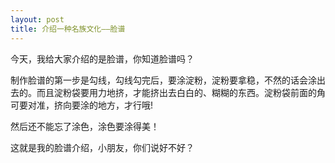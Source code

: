 ```yaml
---
layout: post
title: 介绍一种名族文化——脸谱
---
```



今天，我给大家介绍的是脸谱，你知道脸谱吗？

制作脸谱的第一步是勾线，勾线勾完后，要涂淀粉，淀粉要拿稳，不然的话会涂出去的。而且淀粉袋要用力地挤，才能挤出去白白的、糊糊的东西。淀粉袋前面的角可要对准，挤向要涂的地方，才行哦!

然后还不能忘了涂色，涂色要涂得美！

这就是我的脸谱介绍，小朋友，你们说好不好？

